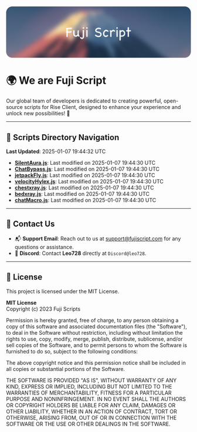 ![Banner](.github/b.webp)

# 🌍 **We are Fuji Script**

Our global team of developers is dedicated to creating powerful, open-source scripts for Rise Client, designed to enhance your experience and unlock new possibilities! 🌟

---
<!-- SCRIPTS_NAVIGATION_START -->
## 📂 **Scripts Directory Navigation**

**Last Updated**: 2025-01-07 19:44:32 UTC

- **[SilentAura.js](scripts/SilentAura.js)**: Last modified on 2025-01-07 19:44:30 UTC
- **[ChatBypass.js](scripts/ChatBypass.js)**: Last modified on 2025-01-07 19:44:30 UTC
- **[jetpackFly.js](scripts/jetpackFly.js)**: Last modified on 2025-01-07 19:44:30 UTC
- **[velocityHylex.js](scripts/velocityHylex.js)**: Last modified on 2025-01-07 19:44:30 UTC
- **[chestxray.js](scripts/chestxray.js)**: Last modified on 2025-01-07 19:44:30 UTC
- **[bedxray.js](scripts/bedxray.js)**: Last modified on 2025-01-07 19:44:30 UTC
- **[chatMacro.js](scripts/chatMacro.js)**: Last modified on 2025-01-07 19:44:30 UTC

<!-- SCRIPTS_NAVIGATION_END -->

---

## 💬 **Contact Us**  
- 📬 **Support Email**: Reach out to us at [support@fujiscript.com](mailto:support@fujiscript.com) for any questions or assistance.  
- 💬 **Discord**: Contact **Leo728** directly at `Discord@leo728`.

---

## 📜 **License**

This project is licensed under the MIT License.  

**MIT License**  
Copyright (c) 2023 Fuji Scripts  

Permission is hereby granted, free of charge, to any person obtaining a copy of this software and associated documentation files (the "Software"), to deal in the Software without restriction, including without limitation the rights to use, copy, modify, merge, publish, distribute, sublicense, and/or sell copies of the Software, and to permit persons to whom the Software is furnished to do so, subject to the following conditions:  

The above copyright notice and this permission notice shall be included in all copies or substantial portions of the Software.  

THE SOFTWARE IS PROVIDED "AS IS", WITHOUT WARRANTY OF ANY KIND, EXPRESS OR IMPLIED, INCLUDING BUT NOT LIMITED TO THE WARRANTIES OF MERCHANTABILITY, FITNESS FOR A PARTICULAR PURPOSE AND NONINFRINGEMENT. IN NO EVENT SHALL THE AUTHORS OR COPYRIGHT HOLDERS BE LIABLE FOR ANY CLAIM, DAMAGES OR OTHER LIABILITY, WHETHER IN AN ACTION OF CONTRACT, TORT OR OTHERWISE, ARISING FROM, OUT OF OR IN CONNECTION WITH THE SOFTWARE OR THE USE OR OTHER DEALINGS IN THE SOFTWARE.  
